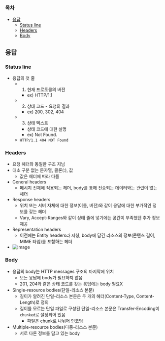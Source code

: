 ### 목차
- [응답](#응답)
  - [Status line](#status-line)
  - [Headers](#headers)
  - [Body](#body)
## 응답
### Status line
- 응답의 첫 줄
  - 1. 현재 프로토콜의 버전
    - ex) HTTP/1.1
  - 2. 상태 코드 - 요청의 결과
    - ex) 200, 302, 404
  - 3. 상태 텍스트
    - 상태 코드에 대한 설명
    - ex) Not Found.
  - `HTTP/1.1 404 NOT Found`

### Headers
- 요청 헤더와 동일한 구조 지님
- 대소 구분 없는 문자열, 콜론(:), 값
  - 값은 헤더에 따라 다름
- General headers
  - 메시지 전체에 적용되는 헤더, body를 통해 전송되는 데이터와는 관련이 없는 헤더
- Response headers
  - 위치 또는 서버 자체에 대한 정보(이름, 버전)와 같이 응답에 대한 부가적인 정보를 갖는 헤더
  - Vary, Accept-Ranges와 같이 상태 줄에 넣기에는 공간이 부족했던 추가 정보 제공
- Representation headers
  - 이전에는 Entity headers라 지칭, body에 담긴 리소스의 정보(콘텐츠 길이, MIME 타입)를 포함하는 헤더
- ![image](https://user-images.githubusercontent.com/102513932/194331300-e402c321-69e3-4d42-a0fb-bb2521232430.png)

### Body
- 응답의 body는 HTTP messages 구조의 마지막에 위치
  - 모든 응답에 body가 필요하지 않음
  - 201, 204와 같은 상태 코드를 갖는 응답에는 body 필요X
- Single-resource bodies(단일-리소스 본문)
  - 길이가 알려진 단일-리소스 본문은 두 개의 헤더(Content-Type, Content-Length)로 정의
  - 길이를 모르는 단일 파일로 구성된 단일-리소스 본문은 Transfer-Encoding이 `chunked`로 설정되어 있음
    - 파일은 chunk로 나뉘어 인코딩
- Multiple-resource bodies(다중-리소스 본문)
  - 서로 다른 정보를 담고 있는 body
